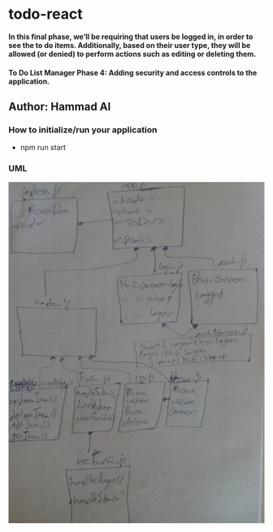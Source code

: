 # todo-react

**In this final phase, we’ll be requiring that users be logged in, in order to see the to do items. Additionally, based on their user type, they will be allowed (or denied) to perform actions such as editing or deleting them.**

#### To Do List Manager Phase 4: Adding security and access controls to the application.




## Author: Hammad Al


### How to initialize/run your application
* npm run start

### UML
![image](./assets/auth.jpg)